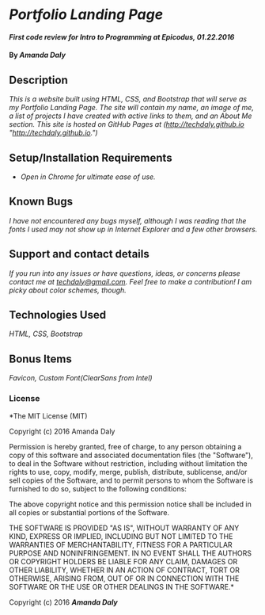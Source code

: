 # _Portfolio Landing Page_

#### _First code review for Intro to Programming at Epicodus, 01.22.2016_

#### By _**Amanda Daly**_

## Description

_This is a website built using HTML, CSS, and Bootstrap that will serve as my Portfolio Landing Page. The site will contain my name, an image of me, a list of projects I have created with active links to them, and an About Me section. This site is hosted on GitHub Pages at (http://techdaly.github.io "http://techdaly.github.io.")_

## Setup/Installation Requirements

* _Open in Chrome for ultimate ease of use._


## Known Bugs

_I have not encountered any bugs myself, although I was reading that the fonts I used may not show up in Internet Explorer and a few other browsers._

## Support and contact details

_If you run into any issues or have questions, ideas, or concerns please contact me at techdaly@gmail.com. Feel free to make a contribution! I am picky about color schemes, though._

## Technologies Used

_HTML, CSS, Bootstrap_

## Bonus Items

_Favicon, Custom Font(ClearSans from Intel)_

### License

*The MIT License (MIT)

Copyright (c) 2016 Amanda Daly

Permission is hereby granted, free of charge, to any person obtaining a copy
of this software and associated documentation files (the "Software"), to deal
in the Software without restriction, including without limitation the rights
to use, copy, modify, merge, publish, distribute, sublicense, and/or sell
copies of the Software, and to permit persons to whom the Software is
furnished to do so, subject to the following conditions:

The above copyright notice and this permission notice shall be included in all
copies or substantial portions of the Software.

THE SOFTWARE IS PROVIDED "AS IS", WITHOUT WARRANTY OF ANY KIND, EXPRESS OR
IMPLIED, INCLUDING BUT NOT LIMITED TO THE WARRANTIES OF MERCHANTABILITY,
FITNESS FOR A PARTICULAR PURPOSE AND NONINFRINGEMENT. IN NO EVENT SHALL THE
AUTHORS OR COPYRIGHT HOLDERS BE LIABLE FOR ANY CLAIM, DAMAGES OR OTHER
LIABILITY, WHETHER IN AN ACTION OF CONTRACT, TORT OR OTHERWISE, ARISING FROM,
OUT OF OR IN CONNECTION WITH THE SOFTWARE OR THE USE OR OTHER DEALINGS IN THE
SOFTWARE.*

Copyright (c) 2016 **_Amanda Daly_**
